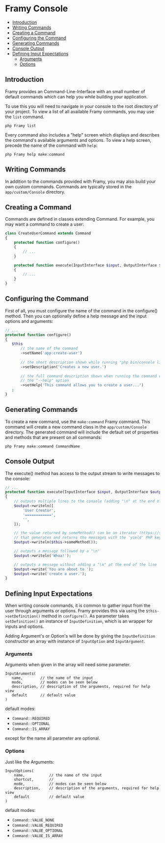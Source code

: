 # Framy Console

 - [Introduction](#introduction)
 - [Writing Commands](#writing-commands)
 - [Creating a Command](#creating-a-command)
 - [Configuring the Command](#configuring-the-command)
 - [Generating Commands](#generating-commands)
 - [Console Output](#console-output)
 - [Defining Input Expectations](#defining-input-expectations)
    - [Arguments](#arguments)
    - [Options](#options)

## Introduction
Framy provides an Command-Line-Interface with an small number of default commands which can help you while building your application.

To use this you will need to navigate in your console to the root directory of your project.
To view a list of all available Framy commands, you may use the `list` command.

```
php Framy list
```

Every command also includes a "help" screen which displays and describes the command's available arguments and options. To view a help screen, precede the name of the command with `help`:

```
php Framy help make:command
```

## Writing Commands

In addition to the commands provided with Framy, you may also build your own custom commands. Commands are typically stored in the `app/custom/Console` directory.

## Creating a Command
   
Commands are defined in classes extending Command. For example, you may want a command to create a user:

```php
class CreateUserCommand extends Command
{
    protected function configure()
    {
        // ...
    }

    protected function execute(InputInterface $input, OutputInterface $output)
    {
        // ...
    }
}
```

## Configuring the Command
   
First of all, you must configure the name of the command in the configure() method. Then you can optionally define a help message and the input options and arguments:
   
```php   
// ...
protected function configure()
{
   $this
       // the name of the command
       ->setName('app:create-user')
   
       // the short description shown while running "php bin/console list"
       ->setDescription('Creates a new user.')
   
       // the full command description shown when running the command with
       // the "--help" option
       ->setHelp('This command allows you to create a user...')
   ;
}
```

## Generating Commands

To create a new command, use the `make:command` Framy command. This command will create a new command class in the `app/custom/Console` directory. The generated command will include the default set of properties and methods that are present on all commands:

```
php Framy make:command CommandName
```

## Console Output
  
The execute() method has access to the output stream to write messages to the console:

```php
// ...
protected function execute(InputInterface $input, OutputInterface $output)
{
    // outputs multiple lines to the console (adding "\n" at the end of each line)
    $output->writeln([
        'User Creator',
        '============',
        '',
    ]);

    // the value returned by someMethod() can be an iterator (https://secure.php.net/iterator)
    // that generates and returns the messages with the 'yield' PHP keyword
    $output->writeln($this->someMethod());

    // outputs a message followed by a "\n"
    $output->writeln('Whoa!');

    // outputs a message without adding a "\n" at the end of the line
    $output->write('You are about to ');
    $output->write('create a user.');
}
```

## Defining Input Expectations

When writing console commands, it is common to gather input from the user through arguments or options.
Framy provides this via using the `$this->setDefinition()` method in `configure()`. As parameter takes `setDefinition()` an instance of `InputDefinition`, which is an wrapper for inputs and options.

Adding Argument's or Option's will be done by giving the `InputDefinition` constructor an array with instance of `InputOption` and `InputArgument`.  

### Arguments

Arguments when given in the array will need some parameter.

```
InputAruments(
   name,        // the name of the input
   mode,        // modes can be seen below
   description, // description of the arguments, required for help view
   default      // default value
)
```

default modes:
- `Command::REQUIRED`
- `Command::OPTIONAL`
- `Command::IS_ARRAY`

except for the name all parameter are optional.

### Options

Just like the Arguments:

```
InputOptions(
    name,           // the name of the input
    shortcut,       // 
    mode,           // modes can be seen below
    description,    // description of the arguments, required for help view
    default         // default value
)
```

default modes:
- `Command::VALUE_NONE` 
- `Command::VALUE_REQUIRED` 
- `Command::VALUE_OPTIONAL` 
- `Command::VALUE_IS_ARRAY` 